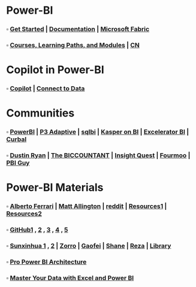 # Power-BI

### $\square$ [Get Started](https://learn.microsoft.com/en-us/power-bi/fundamentals/) | [Documentation](https://learn.microsoft.com/en-us/power-bi/) | [Microsoft Fabric](https://learn.microsoft.com/en-us/fabric/)
### $\square$ [Courses, Learning Paths, and Modules](https://learn.microsoft.com/en-us/training/browse/?products=power-bi) | [CN](https://learn.microsoft.com/zh-cn/training/powerplatform/power-bi?WT.mc_id=powerbi_landingpage-docs-link)

# Copilot in Power-BI
### $\square$ [Copilot](https://learn.microsoft.com/en-us/power-bi/create-reports/copilot-introduction) | [Connect to Data](https://learn.microsoft.com/en-us/power-bi/connect-data/desktop-quickstart-connect-to-data) 

# Communities

### $\square$ [PowerBI](https://powerbi.tips/) | [P3 Adaptive](https://p3adaptive.com/) | [sqlbi](https://www.sqlbi.com/) | [Kasper on BI](https://www.kasperonbi.com/) | [Excelerator BI](https://exceleratorbi.com.au/blog/) | [Curbal](https://curbal.com/blog)
### $\square$ [Dustin Ryan](https://sqldusty.com/) | [The BICCOUNTANT](https://www.thebiccountant.com) | [Insight Quest](https://insightsquest.com/) | [Fourmoo](https://www.fourmoo.com/blog) | [PBI Guy](https://pbi-guy.com/start-with-power-bi/)

# Power-BI Materials
### $\square$ [Alberto Ferrari](https://www.sqlbi.com/author/alberto-ferrari/) | [Matt Allington](https://www.linkedin.com/posts/mattallington_measure-killer-for-power-bi-activity-6983616430265028608-g4Uw) | [reddit](https://www.reddit.com/r/PowerBI/comments/18hc41b/i_want_to_learn_dax_what_should_be_the_starting/) | [Resources1](https://www.myweb.ttu.edu/jengwer/misc/dev/power_bi.html) | [Resources2](https://gist.github.com/johnmackintosh/47eb03f3994eea99b4b7db05f6f0c947)
### $\square$ [GitHub1](https://github.com/liuliuball45/AwesomeResources/blob/master/PowerBI.md) , [2](https://github.com/PranamBhat/Power-BI-Materials) , [3](https://github.com/tomkarsten/awesome-power-bi) , [4](https://github.com/KienVu2368/Power-BI-Awesome) , [5](https://github.com/NajiElKotob) 
### $\square$ [Sunxinhua 1](https://www.zhihu.com/column/c_1402719652045275137) , [2](https://zhuanlan.zhihu.com/p/452203463) | [Zorro](https://www2.zhihu.com/question/366732559) | [Gaofei](https://zhuanlan.zhihu.com/PowerBI) | [Shane](https://www.youtube.com/playlist?list=PLCGGtLsUjhm2bonhBZuEhZU72QkFjOpc6) | [Reza](https://www.youtube.com/channel/UCvBYTqRx-n_8KzFO0MJlUVw) | [Library](https://www.excel120.com/#/library)
### $\square$ [Pro Power BI Architecture](https://github.com/Apress/pro-power-BI-architecture-2nd)
### $\square$ [Master Your Data with Excel and Power BI](https://skillwave.training/book-master-your-data-examples/)
